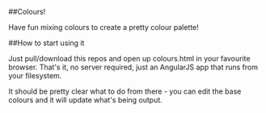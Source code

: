 ##Colours!

Have fun mixing colours to create a pretty colour palette!

##How to start using it

Just pull/download this repos and open up colours.html in your favourite browser. That's it, no server required, just an AngularJS app that runs from your filesystem.

It should be pretty clear what to do from there - you can edit the base colours and it will update what's being output.
